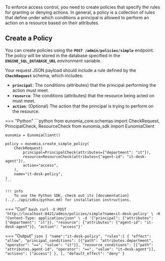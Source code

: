 To enforce access control, you need to create policies that specify the rules for granting or denying actions. In general, a policy is a collection of rules that define under which conditions a principal is allowed to perform an action on a resource based on their attributes.

## Create a Policy

You can create policies using the **`POST /admin/policies/simple`** endpoint. The policy will be stored in the database specified in the **`ENGINE_SQL_DATABASE_URL`** environment variable.

Your request JSON payload should include a rule defined by the **`CheckRequest`** schema, which includes:

- **`principal`**: The conditions (attributes) that the principal performing the action must meet.
- **`resource`**: The conditions (attributes) that the resource being acted on must meet.
- **`action`**: (Optional) The action that the principal is trying to perform on the resource.

=== "Python"
    ```python
    from eunomia_core.schemas import CheckRequest, PrincipalCheck, ResourceCheck
    from eunomia_sdk import EunomiaClient

    eunomia = EunomiaClient()

    policy = eunomia.create_simple_policy(
        CheckRequest(
            principal=PrincipalCheck(attributes={"department": "it"}),
            resource=ResourceCheck(attributes={"agent-id": "it-desk-agent"}),
            action="access",
        ),
        name="it-desk-policy",
    )
    ```

    !!! info
        To use the Python SDK, check out its [documentation](../../api/sdks/python.md) for installation instructions.

=== "Curl"
    ```bash
    curl -X POST 'http://localhost:8421/admin/policies/simple?name=it-desk-policy' \
    -H "Content-Type: application/json" \
    -d '{"principal": {"attributes": {"department": "it"}}, "resource": {"attributes": {"agent-id": "it-desk-agent"}}, "action": "access"}'
    ```

=== "Output"
    ```json
    {
        "name":"it-desk-policy",
        "rules":[
            {
                "effect": "allow",
                "principal_conditions": [{"path": "attributes.department", "operator": "==", "value": "it"}],
                "resource_conditions": [{"path": "attributes.agent-id", "operator": "==", "value": "it-desk-agent"}],
                "actions": ["access"]
            },
        ],
        "default_effect": "deny"
    }
    ```
